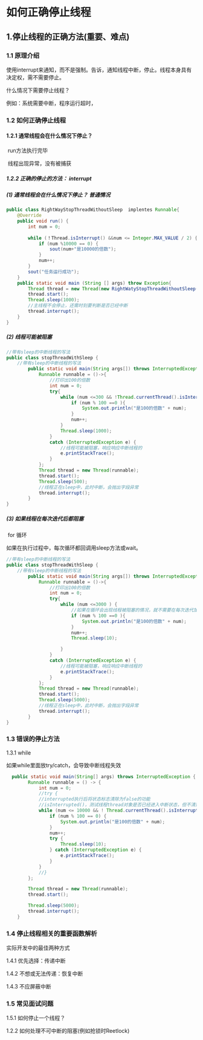 # 如何正确停止线程

## 1.停止线程的正确方法(重要、难点)

### 1.1 原理介绍

使用interrupt来通知，而不是强制。告诉，通知线程中断，停止。线程本身具有决定权，需不需要停止。

什么情况下需要停止线程？

例如：系统需要中断，程序运行超时，

### 1.2 如何正确停止线程

#### 1.2.1 通常线程会在什么情况下停止？

​	 run方法执行完毕

​	 线程出现异常，没有被捕获

##### 1.2.2 正确的停止的方法： interrupt

##### (1) 通常线程会在什么情况下停止？ 普通情况

```java
public class RightWayStopThreadWithoutSleep  implentes Runnable{
    @Override
    public void run() {
        int num = 0;
        
        while (！Thread.isInterrupt() &&num <= Integer.MAX_VALUE / 2) {
            if (num %10000 == 0) {
                sout(num+"是10000的倍数");
            }
            num++;
        }
        sout("任务运行成功");
    }
    public static void main (String [] args) throw Exception{
        Thread thread = new Thread(new RightWatyStopThreadWithoutSleep());
        thread.start();
        Thread.sleep(1000);
        //主线程不会停止，还需时刻要判断是否已经中断
        thread.interrupt();
    }
}
```



#####   (2) 线程可能被阻塞

```java
//带有sleep的中断线程的写法
public class stopThreadWithSleep {
    //带有sleep的中断线程的写法
        public static void main(String args[]) throws InterruptedException{
            Runnable runnable = ()->{
                //打印出100的倍数
                int num = 0;
                try{
                    while (num <=300 && !Thread.currentThread().isInterrupted()) {
                        if (num % 100 ==0 ){
                            System.out.println("是100的倍数" + num);
                        }
                        num++;
                    }
                    Thread.sleep(1000);
                }
                catch (InterruptedException e) {
                    //线程可能被阻塞，响应响应中断线程的
                    e.printStackTrace();
                }
            };
            Thread thread = new Thread(runnable);
            thread.start();
            Thread.sleep(500);
            //线程正在sleep中，此时中断，会抛出字段异常
            thread.interrupt();
        }
}

```



#####   (3) 如果线程在每次迭代后都阻塞

​	for 循环

如果在执行过程中，每次循环都回调用sleep方法或wait。

```java
//带有sleep的中断线程的写法
public class stopThreadWithSleep {
    //带有sleep的中断线程的写法
        public static void main(String args[]) throws InterruptedException{
            Runnable runnable = ()->{
                //打印出100的倍数
                int num = 0;
                try{
                    while (num <=3000 ) {
                        //如果在循环会出现线程被阻塞的情况，就不需要在每次迭代加入interrupt判断
                        if (num % 100 ==0 ){
                            System.out.println("是100的倍数" + num);
                        }
                        num++;
                        Thread.sleep(10);

                    }
                }
                catch (InterruptedException e) {
                    //线程可能被阻塞，响应响应中断线程的
                    e.printStackTrace();
                }
            };
            Thread thread = new Thread(runnable);
            thread.start();
            Thread.sleep(5000);
            //线程正在sleep中，此时中断，会抛出字段异常
            thread.interrupt();
        }
}
```



### 1.3 错误的停止方法

1.3.1 while

如果while里面放try/catch，会导致中断线程失效

```java
  public static void main(String[] args) throws InterruptedException {
        Runnable runnable = () -> {
            int num = 0;
            //try {
            //interrupted执行后将状态标志清除为false的功能
            //isInterrupted()，测试线程thread对象是否已经进入中断状态，但不清楚状态标志
            while (num <= 10000 && ! Thread.currentThread().isInterrupted()) {
                if (num % 100 == 0) {
                    System.out.println("是100的倍数" + num);
                }
                num++;
                try {
                    Thread.sleep(10);
                } catch (InterruptedException e) {
                    e.printStackTrace();
                }
            }
            //}
        };

        Thread thread = new Thread(runnable);
        thread.start();

        Thread.sleep(5000);
        thread.interrupt();
    }
```



### 1.4 停止线程相关的重要函数解析

实际开发中的最佳两种方式

1.4.1 优先选择：传递中断



1.4.2 不想或无法传递：恢复中断



1.4.3 不应屏蔽中断

### 1.5 常见面试问题

1.5.1 如何停止一个线程？



1.2.2 如何处理不可中断的阻塞(例如抢锁时Reetlock)